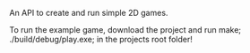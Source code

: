 An API to create and run simple 2D games.

To run the example game, download the project and run make; ./build/debug/play.exe; in the projects root folder!
